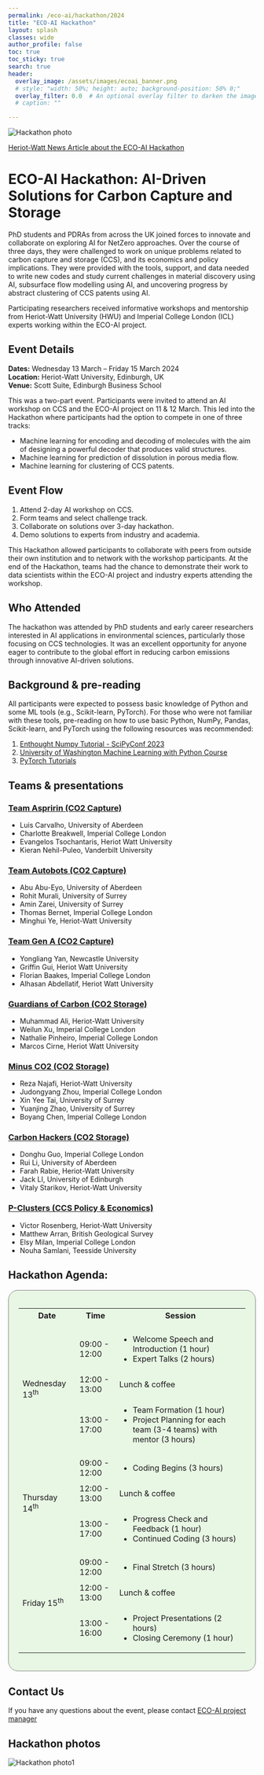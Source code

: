```yaml
---
permalink: /eco-ai/hackathon/2024
title: "ECO-AI Hackathon"
layout: splash
classes: wide
author_profile: false
toc: true
toc_sticky: true
search: true
header:
  overlay_image: /assets/images/ecoai_banner.png
  # style: "width: 50%; height: auto; background-position: 50% 0;"
  overlay_filter: 0.0  # An optional overlay filter to darken the image (value is between 0 and 1)
  # caption: ""

---
```


![Hackathon photo](/assets/eco-ai/PXL_20240314_100936083c.jpg)

<div class="clickable-boxes">
  <a href="https://www.hw.ac.uk/news/articles/2024/eco-ai-workshop-and-hackathon-fuels.htm" class="box">Heriot-Watt News Article about the ECO-AI Hackathon</a>
</div>

# ECO-AI Hackathon: AI-Driven Solutions for Carbon Capture and Storage
PhD students and PDRAs from across the UK joined forces to innovate and collaborate on exploring AI for NetZero approaches. Over the course of three days, they were challenged to work on unique problems related to carbon capture and storage (CCS), and its economics and policy implications. They were provided with the tools, support, and data needed to write new codes and study current challenges in material discovery using AI, subsurface flow modelling using AI, and uncovering progress by abstract clustering of CCS patents using AI. 

Participating researchers received informative workshops and mentorship from Heriot-Watt University (HWU) and Imperial College London (ICL) experts working within the ECO-AI project.

## Event Details
**Dates:** Wednesday 13 March – Friday 15 March 2024 <br>
**Location:** Heriot-Watt University, Edinburgh, UK <br>
**Venue:** Scott Suite, Edinburgh Business School

This was a two-part event. Participants were invited to attend an AI workshop on CCS and the ECO-AI project on 11 & 12 March. This led into the Hackathon where participants had the option to compete in one of three tracks: 

* Machine learning for encoding and decoding of molecules with the aim of designing a powerful decoder that produces valid structures. 
* Machine learning for prediction of dissolution in porous media flow. 
* Machine learning for clustering of CCS patents. 

## Event Flow
1. Attend 2-day AI workshop on CCS.
1. Form teams and select challenge track.
1. Collaborate on solutions over 3-day hackathon.
1. Demo solutions to experts from industry and academia.

This Hackathon allowed participants to collaborate with peers from outside their own institution and to network with the workshop participants. At the end of the Hackathon, teams had the chance to demonstrate their work to data scientists within the ECO-AI project and industry experts attending the workshop. 


## Who Attended 
The hackathon was attended by PhD students and early career researchers interested in AI applications in environmental sciences, particularly those focusing on CCS technologies. It was an excellent opportunity for anyone eager to contribute to the global effort in reducing carbon emissions through innovative AI-driven solutions. 

## Background & pre-reading
All participants were expected to possess basic knowledge of Python and some ML tools (e.g., Scikit-learn, PyTorch). For those who were not familiar with these tools, pre-reading on how to use basic Python, NumPy, Pandas, Scikit-learn, and PyTorch using the following resources was recommended:
1. [Enthought Numpy Tutorial - SciPyConf 2023](https://github.com/enthought/Numpy-Tutorial-SciPyConf-2023)
2. [University of Washington Machine Learning with Python Course](https://faculty.washington.edu/otoomet/machinelearning-py/)
3. [PyTorch Tutorials](https://pytorch.org/tutorials/)


## Teams & presentations

### [Team Aspririn (CO2 Capture)](/assets/eco-ai/hackathon_presentations_march2024/Aspirin.pdf)
* Luis Carvalho, University of Aberdeen
* Charlotte Breakwell, Imperial College London
* Evangelos Tsochantaris, Heriot Watt University
* Kieran Nehil-Puleo, Vanderbilt University

### [Team Autobots (CO2 Capture)](/assets/eco-ai/hackathon_presentations_march2024/Autobots.pdf)
* Abu Abu-Eyo, University of Aberdeen
* Rohit Murali, University of Surrey
* Amin Zarei, University of Surrey
* Thomas Bernet, Imperial College London
* Minghui Ye, Heriot-Watt University

### [Team Gen A (CO2 Capture)](/assets/eco-ai/hackathon_presentations_march2024/GenA.pdf)
* Yongliang Yan, Newcastle University
* Griffin Gui, Heriot Watt University
* Florian Baakes, Imperial College London
* Alhasan Abdellatif, Heriot Watt University

### [Guardians of Carbon (CO2 Storage)](/assets/eco-ai/hackathon_presentations_march2024/Guardians_of_Carbon.pdf)
* Muhammad Ali, Heriot-Watt University
* Weilun Xu, Imperial College London
* Nathalie Pinheiro, Imperial College London
* Marcos Cirne, Heriot Watt University

### [Minus CO2 (CO2 Storage)](/assets/eco-ai/hackathon_presentations_march2024/Minus_CO2.pdf)
* Reza Najafi, Heriot-Watt University
* Judongyang Zhou, Imperial College London
* Xin Yee Tai, University of Surrey
* Yuanjing Zhao, University of Surrey
* Boyang Chen, Imperial College London

### [Carbon Hackers (CO2 Storage)](/assets/eco-ai/hackathon_presentations_march2024/Carbon_Hackers.pdf)
* Donghu Guo, Imperial College London
* Rui Li, University of Aberdeen
* Farah Rabie, Heriot-Watt University
* Jack LI, University of Edinburgh
* Vitaly Starikov, Heriot-Watt University

### [P-Clusters (CCS Policy & Economics)](/assets/eco-ai/hackathon_presentations_march2024/pclusterers.pdf)
* Victor Rosenberg, Heriot-Watt University
* Matthew Arran, British Geological Survey
* Elsy Milan, Imperial College London
* Nouha Samlani, Teesside University

<h2>Hackathon Agenda:</h2>
<div style="background-color: #E8F6E4; padding: 20px; border: 1px solid gray; display: inline-block; border-radius: 20px;">
<table>
  <tr>
    <th>Date</th>
    <th>Time</th>
    <th>Session</th>
  </tr>

  <!-- Added blank row -->
  <tr>
    <td></td>
    <td></td>
    <td></td>
  </tr>

  <tr>
    <td rowspan="3">Wednesday 13<sup>th</sup></td> 
    <td>09:00 - 12:00</td>
    <td>
      <ul>
        <li>Welcome Speech and Introduction (1 hour)</li>
        <li>Expert Talks (2 hours)</li>
      </ul>  
    </td>
  </tr>
  <tr>
    <td>12:00 - 13:00</td> 
    <td>Lunch &amp; coffee</td>
  </tr>
  <tr>
   <td>13:00 - 17:00</td>
    <td>
     <ul>
       <li>Team Formation (1 hour)</li>
       <li>Project Planning for each team (3-4 teams) with mentor (3 hours)</li>
     </ul>
    </td>
  </tr>
  
  <tr>
    <td rowspan="3">Thursday 14<sup>th</sup></td>
    <td>09:00 - 12:00</td> 
    <td>
      <ul>
       <li>Coding Begins (3 hours)</li>
     </ul>
   </td>
  </tr>
  <tr>
    <td>12:00 - 13:00</td>
    <td>Lunch &amp; coffee</td> 
  </tr>
  <tr>
    <td>13:00 - 17:00</td>
    <td>
     <ul>
      <li>Progress Check and Feedback (1 hour)</li>
      <li>Continued Coding (3 hours)</li>
     </ul>
    </td>
  </tr>
  
  <tr>
    <td rowspan="3">Friday 15<sup>th</sup></td>
    <td>09:00 - 12:00</td>
    <td> 
     <ul>
       <li>Final Stretch (3 hours)</li>
     </ul>
    </td>
  </tr>
  <tr>
    <td>12:00 - 13:00 </td>
    <td>Lunch &amp; coffee</td>
  </tr>
  <tr>
    <td>13:00 - 16:00</td> 
    <td>
     <ul>
       <li>Project Presentations (2 hours)</li>
       <li>Closing Ceremony (1 hour)</li>
     </ul>
    </td>
  </tr>
</table>

</div>

## Contact Us
If you have any questions about the event, please contact [ECO-AI project manager](mailto:aw2073@hw.ac.uk)

## Hackathon photos
![Hackathon photo1](/assets/eco-ai/HWR61789c.jpg)

